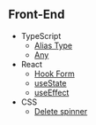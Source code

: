## Front-End

- TypeScript
  - [Alias Type](https://github.com/chaeyn/study/blob/main/Front-End/TypeScript/Alias_Type.md)
  - [Any](https://github.com/chaeyn/study/blob/main/Front-End/TypeScript/Any_Type.md)
- React
  - [Hook Form](https://github.com/chaeyn/study/blob/main/Front-End/React/hook_form.md)
  - [useState](https://github.com/chaeyn/study/blob/main/Front-End/React/useState.md)
  - [useEffect](https://github.com/chaeyn/study/blob/main/Front-End/React/useEffect.md)
- CSS
  - [Delete spinner](https://github.com/chaeyn/study/blob/main/Front-End/CSS/delete_spinner.md)
